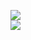 [![](https://img.shields.io/badge/Made%20With-Github%20Spray-lightgrey.svg?style=for-the-badge&logo=github)](https://github.com/Annihil/github-spray#18508)  
[![](https://i.imgur.com/2DrTn0Z.gif)](https://github.com/Annihil/github-spray)